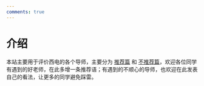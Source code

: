 ```yaml
---
comments: true
---
```

# 介绍
本站主要用于评价西电的各个导师，主要分为 [推荐篇](./Recom/) 和 [不推荐篇](./Oppose/)，欢迎各位同学有遇到的好老师，在此多增一条推荐语；有遇到的不顺心的导师，也欢迎在此发表自己的看法，让更多的同学避免踩雷。